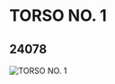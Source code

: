 # TORSO NO. 1
## 24078
![TORSO NO. 1](https://lc-www-live-s.legocdn.com/media/bricks/5/2/6129994.jpg)